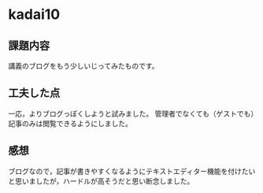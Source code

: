# kadai10
## 課題内容
講義のブログをもう少しいじってみたものです。
## 工夫した点
一応，よりブログっぽくしようと試みました。
管理者でなくても（ゲストでも）記事のみは閲覧できるようにしました。
## 感想
ブログなので，記事が書きやすくなるようにテキストエディター機能を付けたいと思いましたが，ハードルが高そうだと思い断念しました。
